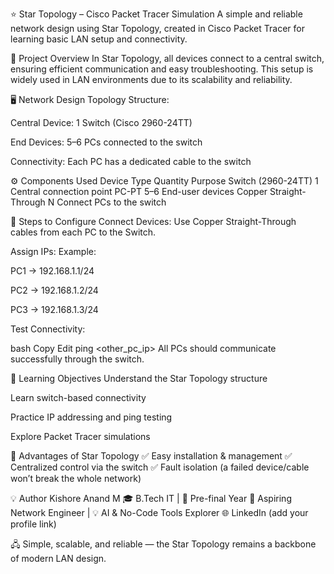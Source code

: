 ⭐ Star Topology – Cisco Packet Tracer Simulation
A simple and reliable network design using Star Topology, created in Cisco Packet Tracer for learning basic LAN setup and connectivity.

📘 Project Overview
In Star Topology, all devices connect to a central switch, ensuring efficient communication and easy troubleshooting.
This setup is widely used in LAN environments due to its scalability and reliability.

🖥️ Network Design
Topology Structure:

Central Device: 1 Switch (Cisco 2960-24TT)

End Devices: 5–6 PCs connected to the switch

Connectivity: Each PC has a dedicated cable to the switch

⚙️ Components Used
Device Type	Quantity	Purpose
Switch (2960-24TT)	1	Central connection point
PC-PT	5–6	End-user devices
Copper Straight-Through	N	Connect PCs to the switch

🔧 Steps to Configure
Connect Devices: Use Copper Straight-Through cables from each PC to the Switch.

Assign IPs:
Example:

PC1 → 192.168.1.1/24

PC2 → 192.168.1.2/24

PC3 → 192.168.1.3/24

Test Connectivity:

bash
Copy
Edit
ping <other_pc_ip>
All PCs should communicate successfully through the switch.

🎯 Learning Objectives
Understand the Star Topology structure

Learn switch-based connectivity

Practice IP addressing and ping testing

Explore Packet Tracer simulations

🧠 Advantages of Star Topology
✅ Easy installation & management
✅ Centralized control via the switch
✅ Fault isolation (a failed device/cable won’t break the whole network)

💡 Author
Kishore Anand M
🎓 B.Tech IT | 🧠 Pre-final Year
🔧 Aspiring Network Engineer | 💡 AI & No-Code Tools Explorer
🌐 LinkedIn (add your profile link)

🖧 Simple, scalable, and reliable — the Star Topology remains a backbone of modern LAN design.
